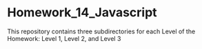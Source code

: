 # Homework_14_Javascript
This repository contains three subdirectories for each Level of the Homework:  Level 1, Level 2, and Level 3

